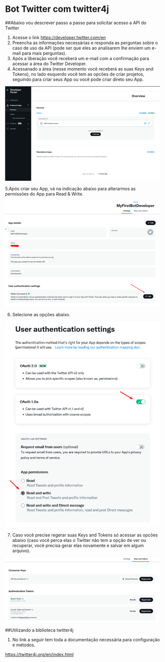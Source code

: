 # Bot Twitter com twitter4j

##Abaixo vou descrever passo a passo para solicitar acesso a API do Twitter

1. Acesse o link https://developer.twitter.com/en
2. Preencha as informações necessárias e responda as perguntas sobre o caso de uso da API (pode ser que eles ao analisarem lhe enviem um e-mail para mais perguntas).
3. Após a liberação você receberá um e-mail com a confirmação para acessar a área do Twitter Developer.
4. Acessanado a área (nesse momento você receberá as suas Keys and Tokens), no lado esquerdo você tem as opcões de criar projetos, seguindo para criar seus App ou você pode criar direto seu App.

![img.png](img.png)

5.Após criar seu App, vá na indicação abaixo para alterarmos as permissões do App para Read & Write.

![img_1.png](img_1.png)

6. Selecione as opções abaixo.

![img_2.png](img_2.png)

7. Caso você precise regerar suas Keys and Tokens só acessar as opcões abaixo (caso você perca elas o Twitter não tem a opção de ver ou recuperar, você precisa gerar elas novamente e salvar em algum arquivo).

![img_3.png](img_3.png)

##Utilizando a biblioteca twitter4j

1. No link a seguir tem toda a documentação necessária para configuração e métodos.

https://twitter4j.org/en/index.html